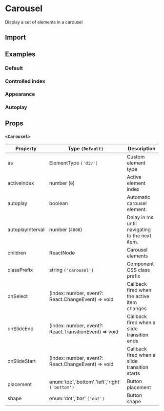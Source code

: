 # Carousel

Display a set of elements in a carousel

## Import

<!--{include:(components/carousel/fragments/import.md)}-->

## Examples

### Default

<!--{include:`basic.md`}-->

### Controlled index

<!--{include:`position.md`}-->

### Appearance

<!--{include:`appearance.md`}-->

### Autoplay

<!--{include:`autoplay.md`}-->

## Props

### `<Carousel>`

| Property         | Type `(Default)`                                       | Description                                    |
| ---------------- | ------------------------------------------------------ | ---------------------------------------------- |
| as               | ElementType `('div')`                                  | Custom element type                            |
| activeIndex      | number (`0`)                                           | Active element index                           |
| autoplay         | boolean                                                | Automatic carousel element.                    |
| autoplayInterval | number (`4000`)                                        | Delay in ms until navigating to the next item. |
| children         | ReactNode                                              | Carousel elements                              |
| classPrefix      | string `('carousel')`                                  | Component CSS class prefix                     |
| onSelect         | (index: number, event?: React.ChangeEvent) => void     | Callback fired when the active item changes    |
| onSlideEnd       | (index: number, event?: React.TransitionEvent) => void | Callback fired when a slide transition ends    |
| onSlideStart     | (index: number, event?: React.ChangeEvent) => void     | Callback fired when a slide transition starts  |
| placement        | enum:'top','bottom','left','right' `('bottom')`        | Button placement                               |
| shape            | enum:'dot','bar' `('dot')`                             | Button shape                                   |
